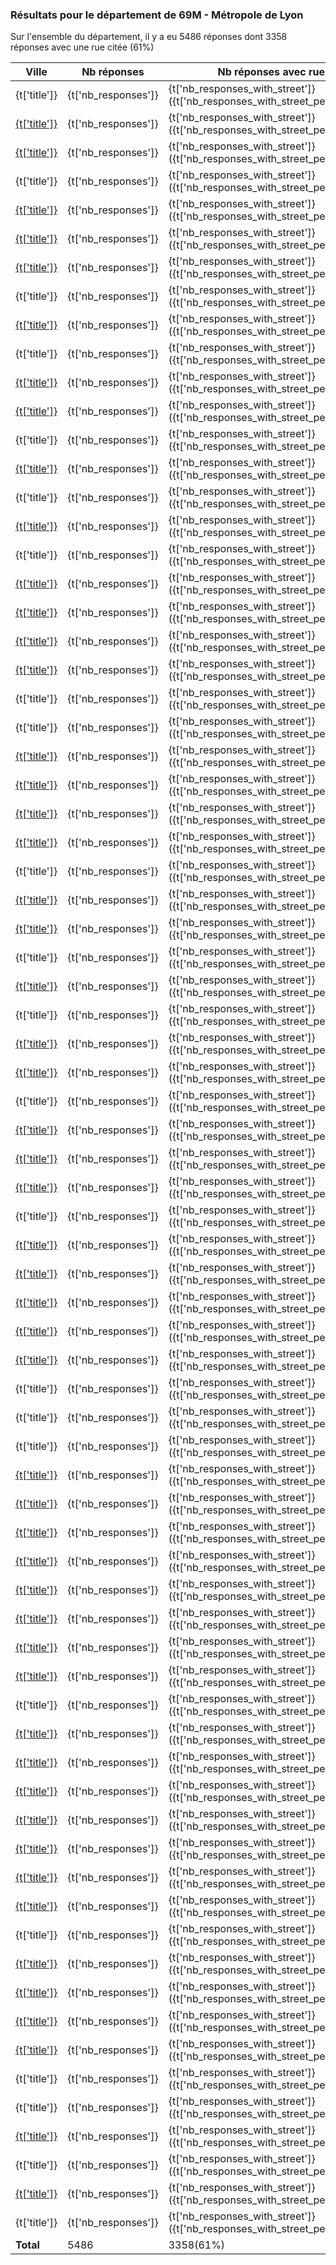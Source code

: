 ### Résultats pour le département de 69M - Métropole de Lyon

Sur l'ensemble du département, il y a eu 5486 réponses dont 3358 réponses avec une rue citée (61%)

| Ville | Nb réponses | Nb réponses avec rue | Nb points noirs |
|-------------|-------------|----------------------|-----------------|
|{t['title']}|{t['nb_responses']}|{t['nb_responses_with_street']}({t['nb_responses_with_street_percent']}%)|{percent_bar}&nbsp;{t['nb_points_noirs']}|
|<a href='{tfile}.md'>{t['title']}</a>|{t['nb_responses']}|{t['nb_responses_with_street']}({t['nb_responses_with_street_percent']}%)|{percent_bar}&nbsp;{t['nb_points_noirs']}|
|<a href='{tfile}.md'>{t['title']}</a>|{t['nb_responses']}|{t['nb_responses_with_street']}({t['nb_responses_with_street_percent']}%)|{percent_bar}&nbsp;{t['nb_points_noirs']}|
|{t['title']}|{t['nb_responses']}|{t['nb_responses_with_street']}({t['nb_responses_with_street_percent']}%)|{percent_bar}&nbsp;{t['nb_points_noirs']}|
|<a href='{tfile}.md'>{t['title']}</a>|{t['nb_responses']}|{t['nb_responses_with_street']}({t['nb_responses_with_street_percent']}%)|{percent_bar}&nbsp;{t['nb_points_noirs']}|
|<a href='{tfile}.md'>{t['title']}</a>|{t['nb_responses']}|{t['nb_responses_with_street']}({t['nb_responses_with_street_percent']}%)|{percent_bar}&nbsp;{t['nb_points_noirs']}|
|<a href='{tfile}.md'>{t['title']}</a>|{t['nb_responses']}|{t['nb_responses_with_street']}({t['nb_responses_with_street_percent']}%)|{percent_bar}&nbsp;{t['nb_points_noirs']}|
|{t['title']}|{t['nb_responses']}|{t['nb_responses_with_street']}({t['nb_responses_with_street_percent']}%)|{percent_bar}&nbsp;{t['nb_points_noirs']}|
|<a href='{tfile}.md'>{t['title']}</a>|{t['nb_responses']}|{t['nb_responses_with_street']}({t['nb_responses_with_street_percent']}%)|{percent_bar}&nbsp;{t['nb_points_noirs']}|
|{t['title']}|{t['nb_responses']}|{t['nb_responses_with_street']}({t['nb_responses_with_street_percent']}%)|{percent_bar}&nbsp;{t['nb_points_noirs']}|
|<a href='{tfile}.md'>{t['title']}</a>|{t['nb_responses']}|{t['nb_responses_with_street']}({t['nb_responses_with_street_percent']}%)|{percent_bar}&nbsp;{t['nb_points_noirs']}|
|<a href='{tfile}.md'>{t['title']}</a>|{t['nb_responses']}|{t['nb_responses_with_street']}({t['nb_responses_with_street_percent']}%)|{percent_bar}&nbsp;{t['nb_points_noirs']}|
|{t['title']}|{t['nb_responses']}|{t['nb_responses_with_street']}({t['nb_responses_with_street_percent']}%)|{percent_bar}&nbsp;{t['nb_points_noirs']}|
|<a href='{tfile}.md'>{t['title']}</a>|{t['nb_responses']}|{t['nb_responses_with_street']}({t['nb_responses_with_street_percent']}%)|{percent_bar}&nbsp;{t['nb_points_noirs']}|
|{t['title']}|{t['nb_responses']}|{t['nb_responses_with_street']}({t['nb_responses_with_street_percent']}%)|{percent_bar}&nbsp;{t['nb_points_noirs']}|
|<a href='{tfile}.md'>{t['title']}</a>|{t['nb_responses']}|{t['nb_responses_with_street']}({t['nb_responses_with_street_percent']}%)|{percent_bar}&nbsp;{t['nb_points_noirs']}|
|{t['title']}|{t['nb_responses']}|{t['nb_responses_with_street']}({t['nb_responses_with_street_percent']}%)|{percent_bar}&nbsp;{t['nb_points_noirs']}|
|<a href='{tfile}.md'>{t['title']}</a>|{t['nb_responses']}|{t['nb_responses_with_street']}({t['nb_responses_with_street_percent']}%)|{percent_bar}&nbsp;{t['nb_points_noirs']}|
|<a href='{tfile}.md'>{t['title']}</a>|{t['nb_responses']}|{t['nb_responses_with_street']}({t['nb_responses_with_street_percent']}%)|{percent_bar}&nbsp;{t['nb_points_noirs']}|
|<a href='{tfile}.md'>{t['title']}</a>|{t['nb_responses']}|{t['nb_responses_with_street']}({t['nb_responses_with_street_percent']}%)|{percent_bar}&nbsp;{t['nb_points_noirs']}|
|<a href='{tfile}.md'>{t['title']}</a>|{t['nb_responses']}|{t['nb_responses_with_street']}({t['nb_responses_with_street_percent']}%)|{percent_bar}&nbsp;{t['nb_points_noirs']}|
|{t['title']}|{t['nb_responses']}|{t['nb_responses_with_street']}({t['nb_responses_with_street_percent']}%)|{percent_bar}&nbsp;{t['nb_points_noirs']}|
|{t['title']}|{t['nb_responses']}|{t['nb_responses_with_street']}({t['nb_responses_with_street_percent']}%)|{percent_bar}&nbsp;{t['nb_points_noirs']}|
|<a href='{tfile}.md'>{t['title']}</a>|{t['nb_responses']}|{t['nb_responses_with_street']}({t['nb_responses_with_street_percent']}%)|{percent_bar}&nbsp;{t['nb_points_noirs']}|
|<a href='{tfile}.md'>{t['title']}</a>|{t['nb_responses']}|{t['nb_responses_with_street']}({t['nb_responses_with_street_percent']}%)|{percent_bar}&nbsp;{t['nb_points_noirs']}|
|<a href='{tfile}.md'>{t['title']}</a>|{t['nb_responses']}|{t['nb_responses_with_street']}({t['nb_responses_with_street_percent']}%)|{percent_bar}&nbsp;{t['nb_points_noirs']}|
|<a href='{tfile}.md'>{t['title']}</a>|{t['nb_responses']}|{t['nb_responses_with_street']}({t['nb_responses_with_street_percent']}%)|{percent_bar}&nbsp;{t['nb_points_noirs']}|
|{t['title']}|{t['nb_responses']}|{t['nb_responses_with_street']}({t['nb_responses_with_street_percent']}%)|{percent_bar}&nbsp;{t['nb_points_noirs']}|
|<a href='{tfile}.md'>{t['title']}</a>|{t['nb_responses']}|{t['nb_responses_with_street']}({t['nb_responses_with_street_percent']}%)|{percent_bar}&nbsp;{t['nb_points_noirs']}|
|<a href='{tfile}.md'>{t['title']}</a>|{t['nb_responses']}|{t['nb_responses_with_street']}({t['nb_responses_with_street_percent']}%)|{percent_bar}&nbsp;{t['nb_points_noirs']}|
|{t['title']}|{t['nb_responses']}|{t['nb_responses_with_street']}({t['nb_responses_with_street_percent']}%)|{percent_bar}&nbsp;{t['nb_points_noirs']}|
|<a href='{tfile}.md'>{t['title']}</a>|{t['nb_responses']}|{t['nb_responses_with_street']}({t['nb_responses_with_street_percent']}%)|{percent_bar}&nbsp;{t['nb_points_noirs']}|
|{t['title']}|{t['nb_responses']}|{t['nb_responses_with_street']}({t['nb_responses_with_street_percent']}%)|{percent_bar}&nbsp;{t['nb_points_noirs']}|
|<a href='{tfile}.md'>{t['title']}</a>|{t['nb_responses']}|{t['nb_responses_with_street']}({t['nb_responses_with_street_percent']}%)|{percent_bar}&nbsp;{t['nb_points_noirs']}|
|<a href='{tfile}.md'>{t['title']}</a>|{t['nb_responses']}|{t['nb_responses_with_street']}({t['nb_responses_with_street_percent']}%)|{percent_bar}&nbsp;{t['nb_points_noirs']}|
|{t['title']}|{t['nb_responses']}|{t['nb_responses_with_street']}({t['nb_responses_with_street_percent']}%)|{percent_bar}&nbsp;{t['nb_points_noirs']}|
|<a href='{tfile}.md'>{t['title']}</a>|{t['nb_responses']}|{t['nb_responses_with_street']}({t['nb_responses_with_street_percent']}%)|{percent_bar}&nbsp;{t['nb_points_noirs']}|
|<a href='{tfile}.md'>{t['title']}</a>|{t['nb_responses']}|{t['nb_responses_with_street']}({t['nb_responses_with_street_percent']}%)|{percent_bar}&nbsp;{t['nb_points_noirs']}|
|<a href='{tfile}.md'>{t['title']}</a>|{t['nb_responses']}|{t['nb_responses_with_street']}({t['nb_responses_with_street_percent']}%)|{percent_bar}&nbsp;{t['nb_points_noirs']}|
|{t['title']}|{t['nb_responses']}|{t['nb_responses_with_street']}({t['nb_responses_with_street_percent']}%)|{percent_bar}&nbsp;{t['nb_points_noirs']}|
|<a href='{tfile}.md'>{t['title']}</a>|{t['nb_responses']}|{t['nb_responses_with_street']}({t['nb_responses_with_street_percent']}%)|{percent_bar}&nbsp;{t['nb_points_noirs']}|
|<a href='{tfile}.md'>{t['title']}</a>|{t['nb_responses']}|{t['nb_responses_with_street']}({t['nb_responses_with_street_percent']}%)|{percent_bar}&nbsp;{t['nb_points_noirs']}|
|<a href='{tfile}.md'>{t['title']}</a>|{t['nb_responses']}|{t['nb_responses_with_street']}({t['nb_responses_with_street_percent']}%)|{percent_bar}&nbsp;{t['nb_points_noirs']}|
|<a href='{tfile}.md'>{t['title']}</a>|{t['nb_responses']}|{t['nb_responses_with_street']}({t['nb_responses_with_street_percent']}%)|{percent_bar}&nbsp;{t['nb_points_noirs']}|
|<a href='{tfile}.md'>{t['title']}</a>|{t['nb_responses']}|{t['nb_responses_with_street']}({t['nb_responses_with_street_percent']}%)|{percent_bar}&nbsp;{t['nb_points_noirs']}|
|{t['title']}|{t['nb_responses']}|{t['nb_responses_with_street']}({t['nb_responses_with_street_percent']}%)|{percent_bar}&nbsp;{t['nb_points_noirs']}|
|{t['title']}|{t['nb_responses']}|{t['nb_responses_with_street']}({t['nb_responses_with_street_percent']}%)|{percent_bar}&nbsp;{t['nb_points_noirs']}|
|{t['title']}|{t['nb_responses']}|{t['nb_responses_with_street']}({t['nb_responses_with_street_percent']}%)|{percent_bar}&nbsp;{t['nb_points_noirs']}|
|<a href='{tfile}.md'>{t['title']}</a>|{t['nb_responses']}|{t['nb_responses_with_street']}({t['nb_responses_with_street_percent']}%)|{percent_bar}&nbsp;{t['nb_points_noirs']}|
|<a href='{tfile}.md'>{t['title']}</a>|{t['nb_responses']}|{t['nb_responses_with_street']}({t['nb_responses_with_street_percent']}%)|{percent_bar}&nbsp;{t['nb_points_noirs']}|
|<a href='{tfile}.md'>{t['title']}</a>|{t['nb_responses']}|{t['nb_responses_with_street']}({t['nb_responses_with_street_percent']}%)|{percent_bar}&nbsp;{t['nb_points_noirs']}|
|<a href='{tfile}.md'>{t['title']}</a>|{t['nb_responses']}|{t['nb_responses_with_street']}({t['nb_responses_with_street_percent']}%)|{percent_bar}&nbsp;{t['nb_points_noirs']}|
|<a href='{tfile}.md'>{t['title']}</a>|{t['nb_responses']}|{t['nb_responses_with_street']}({t['nb_responses_with_street_percent']}%)|{percent_bar}&nbsp;{t['nb_points_noirs']}|
|<a href='{tfile}.md'>{t['title']}</a>|{t['nb_responses']}|{t['nb_responses_with_street']}({t['nb_responses_with_street_percent']}%)|{percent_bar}&nbsp;{t['nb_points_noirs']}|
|<a href='{tfile}.md'>{t['title']}</a>|{t['nb_responses']}|{t['nb_responses_with_street']}({t['nb_responses_with_street_percent']}%)|{percent_bar}&nbsp;{t['nb_points_noirs']}|
|<a href='{tfile}.md'>{t['title']}</a>|{t['nb_responses']}|{t['nb_responses_with_street']}({t['nb_responses_with_street_percent']}%)|{percent_bar}&nbsp;{t['nb_points_noirs']}|
|{t['title']}|{t['nb_responses']}|{t['nb_responses_with_street']}({t['nb_responses_with_street_percent']}%)|{percent_bar}&nbsp;{t['nb_points_noirs']}|
|<a href='{tfile}.md'>{t['title']}</a>|{t['nb_responses']}|{t['nb_responses_with_street']}({t['nb_responses_with_street_percent']}%)|{percent_bar}&nbsp;{t['nb_points_noirs']}|
|<a href='{tfile}.md'>{t['title']}</a>|{t['nb_responses']}|{t['nb_responses_with_street']}({t['nb_responses_with_street_percent']}%)|{percent_bar}&nbsp;{t['nb_points_noirs']}|
|<a href='{tfile}.md'>{t['title']}</a>|{t['nb_responses']}|{t['nb_responses_with_street']}({t['nb_responses_with_street_percent']}%)|{percent_bar}&nbsp;{t['nb_points_noirs']}|
|<a href='{tfile}.md'>{t['title']}</a>|{t['nb_responses']}|{t['nb_responses_with_street']}({t['nb_responses_with_street_percent']}%)|{percent_bar}&nbsp;{t['nb_points_noirs']}|
|<a href='{tfile}.md'>{t['title']}</a>|{t['nb_responses']}|{t['nb_responses_with_street']}({t['nb_responses_with_street_percent']}%)|{percent_bar}&nbsp;{t['nb_points_noirs']}|
|<a href='{tfile}.md'>{t['title']}</a>|{t['nb_responses']}|{t['nb_responses_with_street']}({t['nb_responses_with_street_percent']}%)|{percent_bar}&nbsp;{t['nb_points_noirs']}|
|<a href='{tfile}.md'>{t['title']}</a>|{t['nb_responses']}|{t['nb_responses_with_street']}({t['nb_responses_with_street_percent']}%)|{percent_bar}&nbsp;{t['nb_points_noirs']}|
|{t['title']}|{t['nb_responses']}|{t['nb_responses_with_street']}({t['nb_responses_with_street_percent']}%)|{percent_bar}&nbsp;{t['nb_points_noirs']}|
|<a href='{tfile}.md'>{t['title']}</a>|{t['nb_responses']}|{t['nb_responses_with_street']}({t['nb_responses_with_street_percent']}%)|{percent_bar}&nbsp;{t['nb_points_noirs']}|
|<a href='{tfile}.md'>{t['title']}</a>|{t['nb_responses']}|{t['nb_responses_with_street']}({t['nb_responses_with_street_percent']}%)|{percent_bar}&nbsp;{t['nb_points_noirs']}|
|<a href='{tfile}.md'>{t['title']}</a>|{t['nb_responses']}|{t['nb_responses_with_street']}({t['nb_responses_with_street_percent']}%)|{percent_bar}&nbsp;{t['nb_points_noirs']}|
|<a href='{tfile}.md'>{t['title']}</a>|{t['nb_responses']}|{t['nb_responses_with_street']}({t['nb_responses_with_street_percent']}%)|{percent_bar}&nbsp;{t['nb_points_noirs']}|
|{t['title']}|{t['nb_responses']}|{t['nb_responses_with_street']}({t['nb_responses_with_street_percent']}%)|{percent_bar}&nbsp;{t['nb_points_noirs']}|
|{t['title']}|{t['nb_responses']}|{t['nb_responses_with_street']}({t['nb_responses_with_street_percent']}%)|{percent_bar}&nbsp;{t['nb_points_noirs']}|
|<a href='{tfile}.md'>{t['title']}</a>|{t['nb_responses']}|{t['nb_responses_with_street']}({t['nb_responses_with_street_percent']}%)|{percent_bar}&nbsp;{t['nb_points_noirs']}|
|{t['title']}|{t['nb_responses']}|{t['nb_responses_with_street']}({t['nb_responses_with_street_percent']}%)|{percent_bar}&nbsp;{t['nb_points_noirs']}|
|<a href='{tfile}.md'>{t['title']}</a>|{t['nb_responses']}|{t['nb_responses_with_street']}({t['nb_responses_with_street_percent']}%)|{percent_bar}&nbsp;{t['nb_points_noirs']}|
|{t['title']}|{t['nb_responses']}|{t['nb_responses_with_street']}({t['nb_responses_with_street_percent']}%)|{percent_bar}&nbsp;{t['nb_points_noirs']}|
| **Total** |5486|3358(61%)|690|
